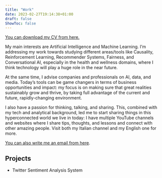 ```yaml
---
title: "Work"
date: 2023-02-27T19:14:38+01:00
draft: false
ShowToc: false
---
```


[You can download my CV from here.](https://drive.google.com/file/d/1H8ancE3PHksB6uwTswR5nXF4rtL4Y9ff/view?usp=sharing)

My main interests are Artificial Intelligence and Machine Learning. I’m addressing my work towards studying different areas/tools like Causality, Reinforcement Learning, Recommender Systems, Fairness, and Conversational AI, especially in the health and wellness domains, where I think technology will play a huge role in the near future.

At the same time, I advise companies and professionals on AI, data, and media. Today’s tools can be game changers in terms of business opportunities and impact: my focus is on making sure that great realities sustainably grow and thrive, by taking full advantage of the current and future, rapidly-changing environment.

I also have a passion for thinking, talking, and sharing. This, combined with my tech and analytical background, led me to start sharing things in this hyperconnected world we live in today: I have multiple YouTube channels and websites where I share tips, thoughts, and lessons and connect with other amazing people. Visit both my Italian channel and my English one for more.

[You can also write me an email from here](mailto:faracovittorio@gmail.com).

## Projects
- Twitter Sentiment Analysis System